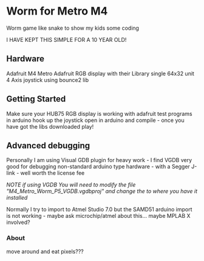 # Worm for Metro M4

Worm game like snake to show my kids some coding

I HAVE KEPT THIS SIMPLE FOR A 10 YEAR OLD!

## Hardware 
Adafruit M4 Metro
Adafruit RGB display with their Library single 64x32 unit
4 Axis joystick using bounce2 lib

## Getting Started
Make sure your HUB75 RGB display is working with adafruit test programs in arduino
hook up the joystick
open in arduino and compile - once you have got the libs downloaded
play!

## Advanced debugging
Personally I am using Visual GDB plugin for heavy work - I find VGDB very good for debugging non-standard arduino type hardware - with a Segger J-link - well worth the license fee

*NOTE if using VGDB You will need to modify the file "M4_Metro_Worm_P5_VGDB.vgdbproj" and change the <SketchSubdirectory> to where you have it installed*

Normally I try to import to Atmel Studio 7.0 but the SAMD51 arduino import is not working - maybe ask microchip/atmel about this... maybe MPLAB X involved?

### About
move around and eat pixels???


